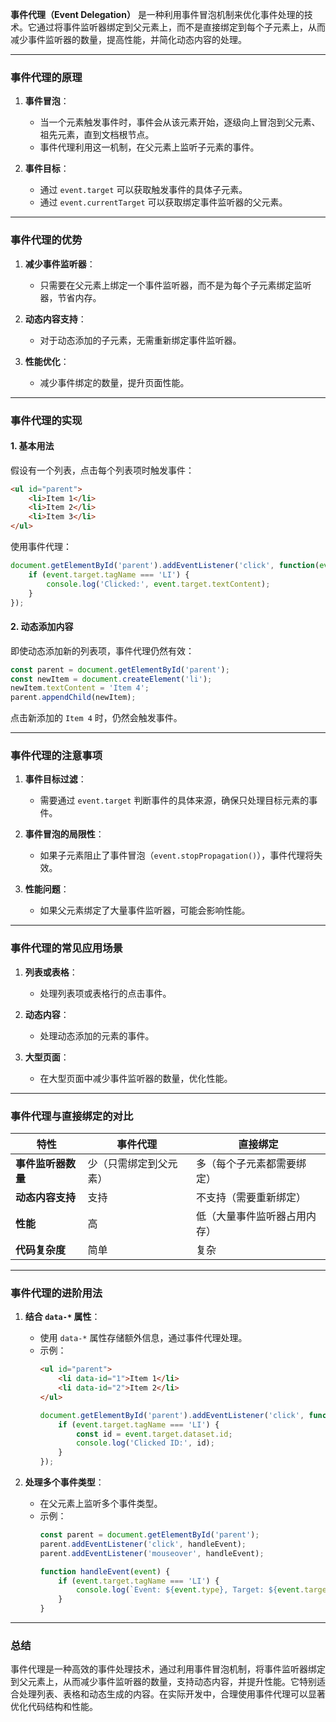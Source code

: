 **事件代理（Event Delegation）** 是一种利用事件冒泡机制来优化事件处理的技术。它通过将事件监听器绑定到父元素上，而不是直接绑定到每个子元素上，从而减少事件监听器的数量，提高性能，并简化动态内容的处理。

---

### **事件代理的原理**
1. **事件冒泡**：
   - 当一个元素触发事件时，事件会从该元素开始，逐级向上冒泡到父元素、祖先元素，直到文档根节点。
   - 事件代理利用这一机制，在父元素上监听子元素的事件。

2. **事件目标**：
   - 通过 `event.target` 可以获取触发事件的具体子元素。
   - 通过 `event.currentTarget` 可以获取绑定事件监听器的父元素。

---

### **事件代理的优势**
1. **减少事件监听器**：
   - 只需要在父元素上绑定一个事件监听器，而不是为每个子元素绑定监听器，节省内存。

2. **动态内容支持**：
   - 对于动态添加的子元素，无需重新绑定事件监听器。

3. **性能优化**：
   - 减少事件绑定的数量，提升页面性能。

---

### **事件代理的实现**
#### 1. **基本用法**
假设有一个列表，点击每个列表项时触发事件：
```html
<ul id="parent">
    <li>Item 1</li>
    <li>Item 2</li>
    <li>Item 3</li>
</ul>
```

使用事件代理：
```javascript
document.getElementById('parent').addEventListener('click', function(event) {
    if (event.target.tagName === 'LI') {
        console.log('Clicked:', event.target.textContent);
    }
});
```

#### 2. **动态添加内容**
即使动态添加新的列表项，事件代理仍然有效：
```javascript
const parent = document.getElementById('parent');
const newItem = document.createElement('li');
newItem.textContent = 'Item 4';
parent.appendChild(newItem);
```

点击新添加的 `Item 4` 时，仍然会触发事件。

---

### **事件代理的注意事项**
1. **事件目标过滤**：
   - 需要通过 `event.target` 判断事件的具体来源，确保只处理目标元素的事件。

2. **事件冒泡的局限性**：
   - 如果子元素阻止了事件冒泡（`event.stopPropagation()`），事件代理将失效。

3. **性能问题**：
   - 如果父元素绑定了大量事件监听器，可能会影响性能。

---

### **事件代理的常见应用场景**
1. **列表或表格**：
   - 处理列表项或表格行的点击事件。

2. **动态内容**：
   - 处理动态添加的元素的事件。

3. **大型页面**：
   - 在大型页面中减少事件监听器的数量，优化性能。

---

### **事件代理与直接绑定的对比**
| 特性                | 事件代理                          | 直接绑定                          |
|---------------------|-----------------------------------|-----------------------------------|
| **事件监听器数量**   | 少（只需绑定到父元素）            | 多（每个子元素都需要绑定）        |
| **动态内容支持**     | 支持                              | 不支持（需要重新绑定）            |
| **性能**             | 高                                | 低（大量事件监听器占用内存）      |
| **代码复杂度**       | 简单                              | 复杂                              |

---

### **事件代理的进阶用法**
1. **结合 `data-*` 属性**：
   - 使用 `data-*` 属性存储额外信息，通过事件代理处理。
   - 示例：
     ```html
     <ul id="parent">
         <li data-id="1">Item 1</li>
         <li data-id="2">Item 2</li>
     </ul>
     ```
     ```javascript
     document.getElementById('parent').addEventListener('click', function(event) {
         if (event.target.tagName === 'LI') {
             const id = event.target.dataset.id;
             console.log('Clicked ID:', id);
         }
     });
     ```

2. **处理多个事件类型**：
   - 在父元素上监听多个事件类型。
   - 示例：
     ```javascript
     const parent = document.getElementById('parent');
     parent.addEventListener('click', handleEvent);
     parent.addEventListener('mouseover', handleEvent);

     function handleEvent(event) {
         if (event.target.tagName === 'LI') {
             console.log(`Event: ${event.type}, Target: ${event.target.textContent}`);
         }
     }
     ```

---

### **总结**
事件代理是一种高效的事件处理技术，通过利用事件冒泡机制，将事件监听器绑定到父元素上，从而减少事件监听器的数量，支持动态内容，并提升性能。它特别适合处理列表、表格和动态生成的内容。在实际开发中，合理使用事件代理可以显著优化代码结构和性能。
